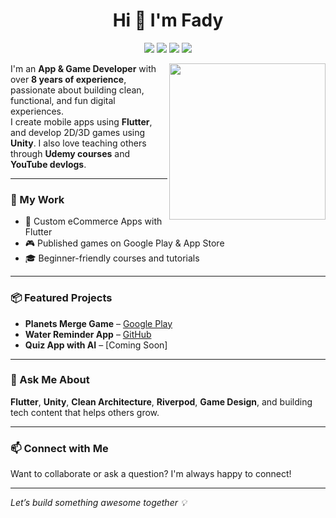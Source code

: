 <h1 align="center">Hi 👋 I'm Fady</h1>

<p align="center">
  <a href="https://twitter.com/YOUR_TWITTER"><img src="https://img.shields.io/badge/twitter-1DA1F2?style=flat&logo=twitter&logoColor=white"/></a>
  <a href="https://www.linkedin.com/in/YOUR_LINKEDIN"><img src="https://img.shields.io/badge/linkedin-0077B5?style=flat&logo=linkedin&logoColor=white"/></a>
  <a href="https://www.youtube.com/@YOUR_YOUTUBE"><img src="https://img.shields.io/badge/youtube-FF0000?style=flat&logo=youtube&logoColor=white"/></a>
  <a href="https://www.instagram.com/YOUR_INSTAGRAM"><img src="https://img.shields.io/badge/instagram-E4405F?style=flat&logo=instagram&logoColor=white"/></a>
</p>

<img src="https://github.com/YOUR_USERNAME/YOUR_USERNAME/blob/main/profile-img.png" align="right" width="250"/>

I'm an **App & Game Developer** with over **8 years of experience**, passionate about building clean, functional, and fun digital experiences.  
I create mobile apps using **Flutter**, and develop 2D/3D games using **Unity**. I also love teaching others through **Udemy courses** and **YouTube devlogs**.

---

### 🚀 My Work
- 📱 Custom eCommerce Apps with Flutter  
- 🎮 Published games on Google Play & App Store  
- 🎓 Beginner-friendly courses and tutorials  

---

### 📦 Featured Projects
- **Planets Merge Game** – [Google Play](https://play.google.com/store/apps/details?id=your_game_link)  
- **Water Reminder App** – [GitHub](https://github.com/your_repo)  
- **Quiz App with AI** – [Coming Soon]

---

### 💬 Ask Me About
**Flutter**, **Unity**, **Clean Architecture**, **Riverpod**, **Game Design**, and building tech content that helps others grow.

---

### 📫 Connect with Me
Want to collaborate or ask a question? I'm always happy to connect!

---

*Let’s build something awesome together 💡*
